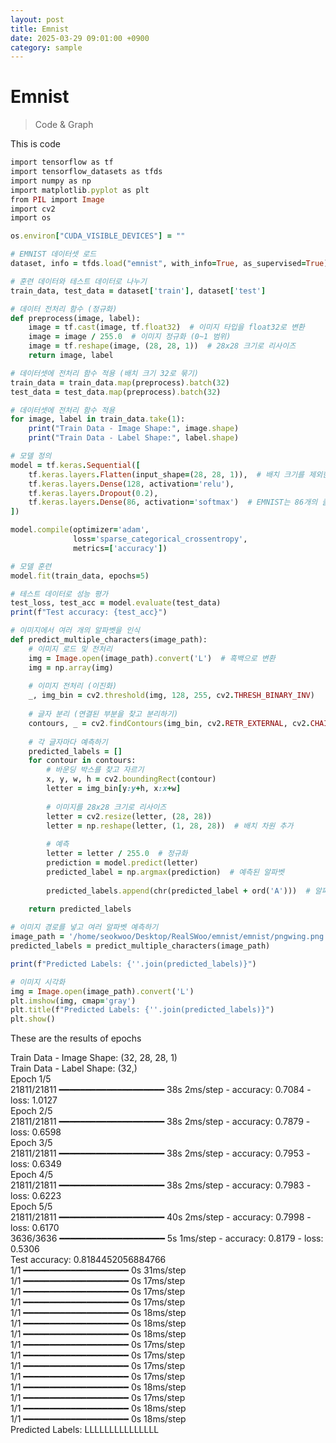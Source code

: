 ```yaml
---
layout: post
title: Emnist
date: 2025-03-29 09:01:00 +0900
category: sample
---
```


# Emnist
> Code & Graph

This is code
```ruby
import tensorflow as tf
import tensorflow_datasets as tfds
import numpy as np
import matplotlib.pyplot as plt
from PIL import Image
import cv2
import os

os.environ["CUDA_VISIBLE_DEVICES"] = ""

# EMNIST 데이터셋 로드
dataset, info = tfds.load("emnist", with_info=True, as_supervised=True)

# 훈련 데이터와 테스트 데이터로 나누기
train_data, test_data = dataset['train'], dataset['test']

# 데이터 전처리 함수 (정규화)
def preprocess(image, label):
    image = tf.cast(image, tf.float32)  # 이미지 타입을 float32로 변환
    image = image / 255.0  # 이미지 정규화 (0~1 범위)
    image = tf.reshape(image, (28, 28, 1))  # 28x28 크기로 리사이즈
    return image, label

# 데이터셋에 전처리 함수 적용 (배치 크기 32로 묶기)
train_data = train_data.map(preprocess).batch(32)
test_data = test_data.map(preprocess).batch(32)

# 데이터셋에 전처리 함수 적용
for image, label in train_data.take(1):
    print("Train Data - Image Shape:", image.shape)
    print("Train Data - Label Shape:", label.shape)

# 모델 정의
model = tf.keras.Sequential([
    tf.keras.layers.Flatten(input_shape=(28, 28, 1)),  # 배치 크기를 제외한 (28, 28) 이미지 크기만 설정
    tf.keras.layers.Dense(128, activation='relu'),
    tf.keras.layers.Dropout(0.2),
    tf.keras.layers.Dense(86, activation='softmax')  # EMNIST는 86개의 클래스 (A-Z, 0-9, 기타 문자)
])

model.compile(optimizer='adam',
              loss='sparse_categorical_crossentropy',
              metrics=['accuracy'])

# 모델 훈련
model.fit(train_data, epochs=5)

# 테스트 데이터로 성능 평가
test_loss, test_acc = model.evaluate(test_data)
print(f"Test accuracy: {test_acc}")

# 이미지에서 여러 개의 알파벳을 인식
def predict_multiple_characters(image_path):
    # 이미지 로드 및 전처리
    img = Image.open(image_path).convert('L')  # 흑백으로 변환
    img = np.array(img)
    
    # 이미지 전처리 (이진화)
    _, img_bin = cv2.threshold(img, 128, 255, cv2.THRESH_BINARY_INV)
    
    # 글자 분리 (연결된 부분을 찾고 분리하기)
    contours, _ = cv2.findContours(img_bin, cv2.RETR_EXTERNAL, cv2.CHAIN_APPROX_SIMPLE)
    
    # 각 글자마다 예측하기
    predicted_labels = []
    for contour in contours:
        # 바운딩 박스를 찾고 자르기
        x, y, w, h = cv2.boundingRect(contour)
        letter = img_bin[y:y+h, x:x+w]
        
        # 이미지를 28x28 크기로 리사이즈
        letter = cv2.resize(letter, (28, 28))
        letter = np.reshape(letter, (1, 28, 28))  # 배치 차원 추가
        
        # 예측
        letter = letter / 255.0  # 정규화
        prediction = model.predict(letter)
        predicted_label = np.argmax(prediction)  # 예측된 알파벳
        
        predicted_labels.append(chr(predicted_label + ord('A')))  # 알파벳으로 변환
    
    return predicted_labels

# 이미지 경로를 넣고 여러 알파벳 예측하기
image_path = '/home/seokwoo/Desktop/RealSWoo/emnist/emnist/pngwing.png'
predicted_labels = predict_multiple_characters(image_path)

print(f"Predicted Labels: {''.join(predicted_labels)}")

# 이미지 시각화
img = Image.open(image_path).convert('L')
plt.imshow(img, cmap='gray')
plt.title(f"Predicted Labels: {''.join(predicted_labels)}")
plt.show()
```

These are the results of epochs

Train Data - Image Shape: (32, 28, 28, 1)   
Train Data - Label Shape: (32,)   
Epoch 1/5   
21811/21811 ━━━━━━━━━━━━━━━━━━━━ 38s 2ms/step - accuracy: 0.7084 - loss: 1.0127   
Epoch 2/5   
21811/21811 ━━━━━━━━━━━━━━━━━━━━ 38s 2ms/step - accuracy: 0.7879 - loss: 0.6598   
Epoch 3/5   
21811/21811 ━━━━━━━━━━━━━━━━━━━━ 38s 2ms/step - accuracy: 0.7953 - loss: 0.6349   
Epoch 4/5   
21811/21811 ━━━━━━━━━━━━━━━━━━━━ 38s 2ms/step - accuracy: 0.7983 - loss: 0.6223   
Epoch 5/5   
21811/21811 ━━━━━━━━━━━━━━━━━━━━ 40s 2ms/step - accuracy: 0.7998 - loss: 0.6170   
3636/3636 ━━━━━━━━━━━━━━━━━━━━ 5s 1ms/step - accuracy: 0.8179 - loss: 0.5306   
Test accuracy: 0.8184452056884766   
1/1 ━━━━━━━━━━━━━━━━━━━━ 0s 31ms/step   
1/1 ━━━━━━━━━━━━━━━━━━━━ 0s 17ms/step   
1/1 ━━━━━━━━━━━━━━━━━━━━ 0s 17ms/step   
1/1 ━━━━━━━━━━━━━━━━━━━━ 0s 17ms/step   
1/1 ━━━━━━━━━━━━━━━━━━━━ 0s 18ms/step   
1/1 ━━━━━━━━━━━━━━━━━━━━ 0s 18ms/step   
1/1 ━━━━━━━━━━━━━━━━━━━━ 0s 18ms/step   
1/1 ━━━━━━━━━━━━━━━━━━━━ 0s 17ms/step   
1/1 ━━━━━━━━━━━━━━━━━━━━ 0s 17ms/step   
1/1 ━━━━━━━━━━━━━━━━━━━━ 0s 17ms/step   
1/1 ━━━━━━━━━━━━━━━━━━━━ 0s 17ms/step   
1/1 ━━━━━━━━━━━━━━━━━━━━ 0s 18ms/step   
1/1 ━━━━━━━━━━━━━━━━━━━━ 0s 17ms/step   
1/1 ━━━━━━━━━━━━━━━━━━━━ 0s 18ms/step   
1/1 ━━━━━━━━━━━━━━━━━━━━ 0s 18ms/step   
Predicted Labels: LLLLLLLLLLLLLLL   
